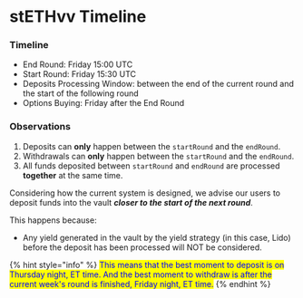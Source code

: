 # stETHvv Timeline

### Timeline

* End Round: Friday 15:00 UTC
* Start Round: Friday 15:30 UTC
* Deposits Processing Window: between the end of the current round and the start of the following round&#x20;
* Options Buying: Friday after the End Round

### Observations&#x20;

1. Deposits can **only** happen between the `startRound` and the `endRound`.
2. Withdrawals can **only** happen between the `startRound` and the `endRound`.
3. All funds deposited between `startRound` and `endRound` are processed **together** at the same time.&#x20;

Considering how the current system is designed, we advise our users to deposit funds into the vault _**closer to the start of the next round**_.&#x20;

This happens because:

* Any yield generated in the vault by the yield strategy (in this case, Lido) before the deposit has been processed will NOT be considered.&#x20;

{% hint style="info" %}
<mark style="color:blue;">This means that the best moment to deposit is on Thursday night, ET time. And the best moment to withdraw is after the current week's round is finished, Friday night, ET time.</mark>&#x20;
{% endhint %}
